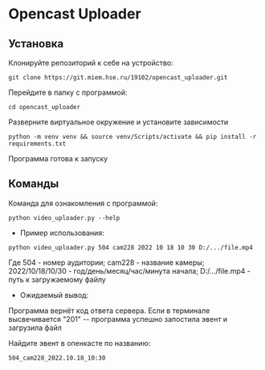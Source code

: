 # Opencast Uploader


## Установка

Клонируйте репозиторий к себе на устройство:
```
git clone https://git.miem.hse.ru/19102/opencast_uploader.git
```

Перейдите в папку с программой:
```
cd opencast_uploader
```

Разверните виртуальное окружение и установите зависимости
```
python -m venv venv && source venv/Scripts/activate && pip install -r requirements.txt
```
Программа готова к запуску

## Команды

Команда для ознакомления с программой:
```
python video_uploader.py --help
```

- Пример использования:
```
python video_uploader.py 504 cam228 2022 10 18 10 30 D:/.../file.mp4
```
Где 504 - номер аудитории; cam228 - название камеры; 2022/10/18/10/30 - год/день/месяц/час/минута начала; D:/.../file.mp4 - путь к загружаемому файлу

- Ожидаемый вывод:

Программа вернёт код ответа сервера. Если в терминале высвечивается "201" -- программа успешно запостила эвент и загрузила файл

Найдите эвент в опенкасте по названию: 
```
504_cam228_2022.10.18_10:30
```